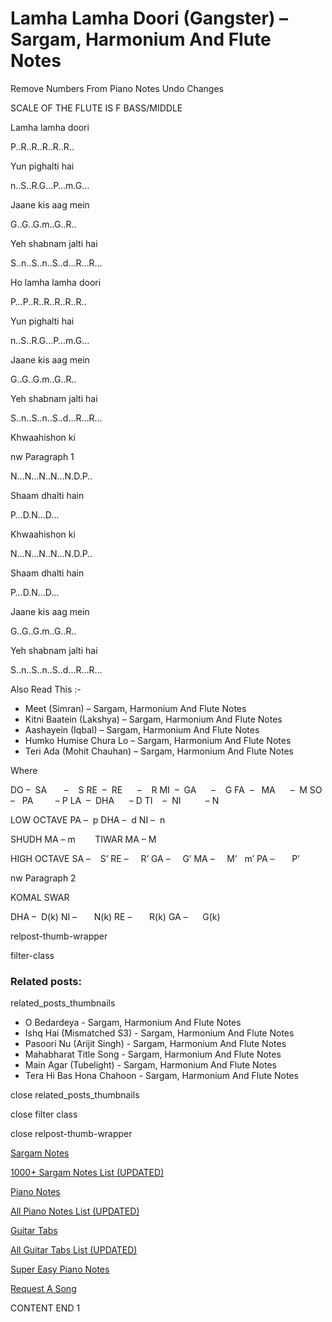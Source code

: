 
# Lamha Lamha Doori (Gangster) – Sargam, Harmonium And Flute Notes

Remove Numbers From Piano Notes
Undo Changes

SCALE OF THE FLUTE IS F BASS/MIDDLE

Lamha lamha doori

P..R..R..R..R..R..

Yun pighalti hai

n..S..R.G…P…m.G…

Jaane kis aag mein

G..G..G.m..G..R..

Yeh shabnam jalti hai

S..n..S..n..S..d…R…R…

Ho lamha lamha doori

P…P..R..R..R..R..R..

Yun pighalti hai

n..S..R.G…P…m.G…

Jaane kis aag mein

G..G..G.m..G..R..

Yeh shabnam jalti hai

S..n..S..n..S..d…R…R…

Khwaahishon ki

nw Paragraph 1

N…N…N..N…N.D.P..

Shaam dhalti hain

P…D.N…D…

Khwaahishon ki

N…N…N..N…N.D.P..

Shaam dhalti hain

P…D.N…D…

Jaane kis aag mein

G..G..G.m..G..R..

Yeh shabnam jalti hai

S..n..S..n..S..d…R…R…

Also Read This :-

* Meet (Simran) – Sargam, Harmonium And Flute Notes
* Kitni Baatein (Lakshya) – Sargam, Harmonium And Flute Notes
* Aashayein (Iqbal) – Sargam, Harmonium And Flute Notes
* Humko Humise Chura Lo – Sargam, Harmonium And Flute Notes
* Teri Ada (Mohit Chauhan) – Sargam, Harmonium And Flute Notes

Where

DO –  SA       –    S
RE  –  RE      –    R
MI  –  GA      –    G
FA  –   MA      –  M
SO  –   PA         – P
LA  –  DHA      – D
TI    –  NI          – N

LOW OCTAVE
PA –  p
DHA –  d
NI –  n

SHUDH MA – m        TIWAR MA – M

HIGH OCTAVE
SA –    S’
RE –     R’
GA –     G’
MA –     M’   m’
PA –       P’

nw Paragraph 2

KOMAL SWAR

DHA –  D(k)
NI –       N(k)
RE –       R(k)
GA –      G(k)

relpost-thumb-wrapper

filter-class

### Related posts:

related_posts_thumbnails

* O Bedardeya - Sargam, Harmonium And Flute Notes
* Ishq Hai (Mismatched S3) - Sargam, Harmonium And Flute Notes
* Pasoori Nu (Arijit Singh) - Sargam, Harmonium And Flute Notes
* Mahabharat Title Song - Sargam, Harmonium And Flute Notes
* Main Agar (Tubelight) - Sargam, Harmonium And Flute Notes
* Tera Hi Bas Hona Chahoon - Sargam, Harmonium And Flute Notes

close related_posts_thumbnails

close filter class

close relpost-thumb-wrapper

[Sargam Notes](https://www.notationsworld.com/sargam-notes.html)

[1000+ Sargam Notes List (UPDATED)](https://www.notationsworld.com/all-songs-list-sargam-notes.html)

[Piano Notes](https://www.notationsworld.com/piano-notes.html)

[All Piano Notes List (UPDATED)](https://www.notationsworld.com/all-songs-list-piano-notes.html)

[Guitar Tabs](https://www.notationsworld.com/guitar-tabs.html)

[All Guitar Tabs List (UPDATED)](https://www.notationsworld.com/all-songs-list-guitar-tabs.html)

[Super Easy Piano Notes](https://studywall.in/)

[Request A Song](https://www.notationsworld.com/request-a-song.html)

CONTENT END 1

